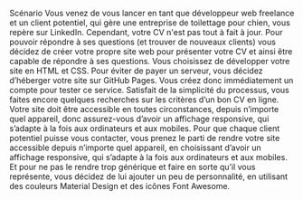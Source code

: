 Scénario
Vous venez de vous lancer en tant que développeur web freelance et un client potentiel, qui gère une entreprise de toilettage pour chien, vous repère sur LinkedIn. Cependant, votre CV n'est pas tout à fait à jour. Pour pouvoir répondre à ses questions (et trouver de nouveaux clients) vous décidez de créer votre propre site web pour présenter votre CV et ainsi être capable de répondre à ses questions. Vous choisissez de développer votre site en HTML et CSS.
Pour éviter de payer un serveur, vous décidez d’héberger votre site sur GitHub Pages. Vous créez donc immédiatement un compte pour tester ce service. Satisfait de la simplicité du processus, vous faites encore quelques recherches sur les critères d’un bon CV en ligne.
Votre site doit être accessible en toutes circonstances, depuis n’importe quel appareil, donc assurez-vous d’avoir un affichage responsive, qui s’adapte à la fois aux ordinateurs et aux mobiles. 
Pour que chaque client potentiel puisse vous contacter, vous prenez le parti de rendre votre site accessible depuis n’importe quel appareil, en choisissant d’avoir un affichage responsive, qui s’adapte à la fois aux ordinateurs et aux mobiles.
Et pour ne pas le rendre trop générique et faire en sorte qu’il vous représente, vous décidez de lui ajouter un peu de personnalité, en utilisant des couleurs Material Design  et des icônes Font Awesome.